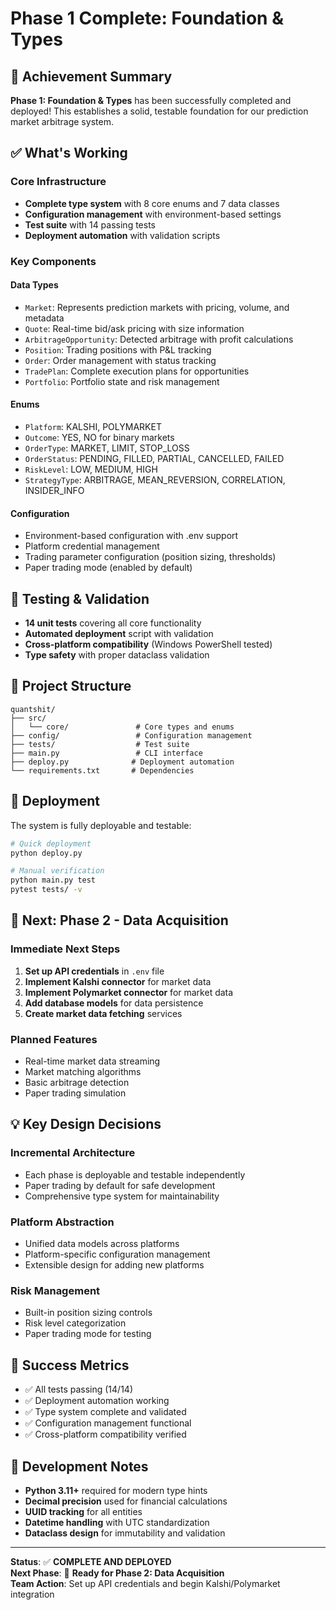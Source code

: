 # Phase 1 Complete: Foundation & Types

## 🎉 Achievement Summary

**Phase 1: Foundation & Types** has been successfully completed and deployed! This establishes a solid, testable foundation for our prediction market arbitrage system.

## ✅ What's Working

### Core Infrastructure
- **Complete type system** with 8 core enums and 7 data classes
- **Configuration management** with environment-based settings
- **Test suite** with 14 passing tests
- **Deployment automation** with validation scripts

### Key Components

#### Data Types
- `Market`: Represents prediction markets with pricing, volume, and metadata
- `Quote`: Real-time bid/ask pricing with size information
- `ArbitrageOpportunity`: Detected arbitrage with profit calculations
- `Position`: Trading positions with P&L tracking
- `Order`: Order management with status tracking
- `TradePlan`: Complete execution plans for opportunities
- `Portfolio`: Portfolio state and risk management

#### Enums
- `Platform`: KALSHI, POLYMARKET
- `Outcome`: YES, NO for binary markets
- `OrderType`: MARKET, LIMIT, STOP_LOSS
- `OrderStatus`: PENDING, FILLED, PARTIAL, CANCELLED, FAILED
- `RiskLevel`: LOW, MEDIUM, HIGH
- `StrategyType`: ARBITRAGE, MEAN_REVERSION, CORRELATION, INSIDER_INFO

#### Configuration
- Environment-based configuration with .env support
- Platform credential management
- Trading parameter configuration (position sizing, thresholds)
- Paper trading mode (enabled by default)

## 🧪 Testing & Validation

- **14 unit tests** covering all core functionality
- **Automated deployment** script with validation
- **Cross-platform compatibility** (Windows PowerShell tested)
- **Type safety** with proper dataclass validation

## 📁 Project Structure

```
quantshit/
├── src/
│   └── core/               # Core types and enums
├── config/                 # Configuration management
├── tests/                  # Test suite
├── main.py                 # CLI interface
├── deploy.py              # Deployment automation
└── requirements.txt       # Dependencies
```

## 🚀 Deployment

The system is fully deployable and testable:

```bash
# Quick deployment
python deploy.py

# Manual verification
python main.py test
pytest tests/ -v
```

## 🔄 Next: Phase 2 - Data Acquisition

### Immediate Next Steps
1. **Set up API credentials** in `.env` file
2. **Implement Kalshi connector** for market data
3. **Implement Polymarket connector** for market data
4. **Add database models** for data persistence
5. **Create market data fetching** services

### Planned Features
- Real-time market data streaming
- Market matching algorithms
- Basic arbitrage detection
- Paper trading simulation

## 💡 Key Design Decisions

### Incremental Architecture
- Each phase is deployable and testable independently
- Paper trading by default for safe development
- Comprehensive type system for maintainability

### Platform Abstraction
- Unified data models across platforms
- Platform-specific configuration management
- Extensible design for adding new platforms

### Risk Management
- Built-in position sizing controls
- Risk level categorization
- Paper trading mode for testing

## 🎯 Success Metrics

- ✅ All tests passing (14/14)
- ✅ Deployment automation working
- ✅ Type system complete and validated
- ✅ Configuration management functional
- ✅ Cross-platform compatibility verified

## 📝 Development Notes

- **Python 3.11+** required for modern type hints
- **Decimal precision** used for financial calculations
- **UUID tracking** for all entities
- **Datetime handling** with UTC standardization
- **Dataclass design** for immutability and validation

---

**Status**: ✅ **COMPLETE AND DEPLOYED**  
**Next Phase**: 🔄 **Ready for Phase 2: Data Acquisition**  
**Team Action**: Set up API credentials and begin Kalshi/Polymarket integration